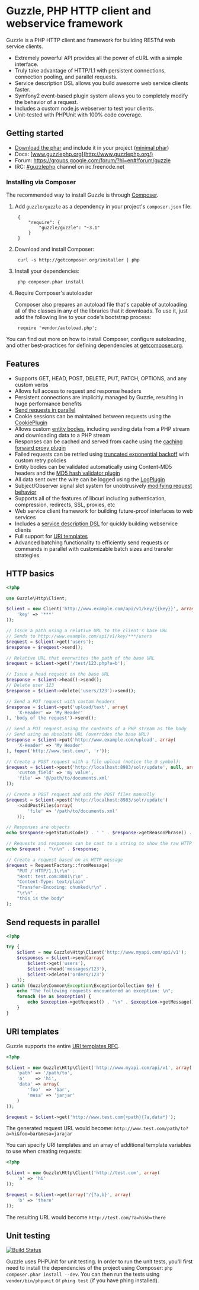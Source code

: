 Guzzle, PHP HTTP client and webservice framework
================================================

Guzzle is a PHP HTTP client and framework for building RESTful web service clients.

- Extremely powerful API provides all the power of cURL with a simple interface.
- Truly take advantage of HTTP/1.1 with persistent connections, connection pooling, and parallel requests.
- Service description DSL allows you build awesome web service clients faster.
- Symfony2 event-based plugin system allows you to completely modify the behavior of a request.
- Includes a custom node.js webserver to test your clients.
- Unit-tested with PHPUnit with 100% code coverage.

Getting started
---------------

- [Download the phar](http://guzzlephp.org/guzzle.phar) and include it in your project ([minimal phar](http://guzzlephp.org/guzzle-min.phar))
- Docs: [www.guzzlephp.org](http://www.guzzlephp.org/)
- Forum: https://groups.google.com/forum/?hl=en#!forum/guzzle
- IRC: [#guzzlephp](irc://irc.freenode.net/#guzzlephp) channel on irc.freenode.net

### Installing via Composer

The recommended way to install Guzzle is through [Composer](http://getcomposer.org).

1. Add ``guzzle/guzzle`` as a dependency in your project's ``composer.json`` file:

        {
            "require": {
                "guzzle/guzzle": "~3.1"
            }
        }

2. Download and install Composer:

        curl -s http://getcomposer.org/installer | php

3. Install your dependencies:

        php composer.phar install

4. Require Composer's autoloader

    Composer also prepares an autoload file that's capable of autoloading all of the classes in any of the libraries that it downloads. To use it, just add the following line to your code's bootstrap process:

        require 'vendor/autoload.php';

You can find out more on how to install Composer, configure autoloading, and other best-practices for defining dependencies at [getcomposer.org](http://getcomposer.org).

Features
--------

- Supports GET, HEAD, POST, DELETE, PUT, PATCH, OPTIONS, and any custom verbs
- Allows full access to request and response headers
- Persistent connections are implicitly managed by Guzzle, resulting in huge performance benefits
- [Send requests in parallel](http://guzzlephp.org/tour/http.html#send-http-requests-in-parallel)
- Cookie sessions can be maintained between requests using the [CookiePlugin](http://guzzlephp.org/tour/http.html#cookie-session-plugin)
- Allows custom [entity bodies](http://guzzlephp.org/tour/http.html#entity-bodies), including sending data from a PHP stream and downloading data to a PHP stream
- Responses can be cached and served from cache using the [caching forward proxy plugin](http://guzzlephp.org/tour/http.html#php-based-caching-forward-proxy)
- Failed requests can be retried using [truncated exponential backoff](http://guzzlephp.org/tour/http.html#truncated-exponential-backoff) with custom retry policies
- Entity bodies can be validated automatically using Content-MD5 headers and the [MD5 hash validator plugin](http://guzzlephp.org/tour/http.html#md5-hash-validator-plugin)
- All data sent over the wire can be logged using the [LogPlugin](http://guzzlephp.org/tour/http.html#over-the-wire-logging)
- Subject/Observer signal slot system for unobtrusively [modifying request behavior](http://guzzlephp.org/guide/http/creating_plugins.html)
- Supports all of the features of libcurl including authentication, compression, redirects, SSL, proxies, etc
- Web service client framework for building future-proof interfaces to web services
- Includes a [service description DSL](http://guzzlephp.org/guide/service/service_descriptions.html) for quickly building webservice clients
- Full support for [URI templates](http://tools.ietf.org/html/rfc6570)
- Advanced batching functionality to efficiently send requests or commands in parallel with customizable batch sizes and transfer strategies

HTTP basics
-----------

```php
<?php

use Guzzle\Http\Client;

$client = new Client('http://www.example.com/api/v1/key/{{key}}', array(
    'key' => '***'
));

// Issue a path using a relative URL to the client's base URL
// Sends to http://www.example.com/api/v1/key/***/users
$request = $client->get('users');
$response = $request->send();

// Relative URL that overwrites the path of the base URL
$request = $client->get('/test/123.php?a=b');

// Issue a head request on the base URL
$response = $client->head()->send();
// Delete user 123
$response = $client->delete('users/123')->send();

// Send a PUT request with custom headers
$response = $client->put('upload/text', array(
    'X-Header' => 'My Header'
), 'body of the request')->send();

// Send a PUT request using the contents of a PHP stream as the body
// Send using an absolute URL (overrides the base URL)
$response = $client->put('http://www.example.com/upload', array(
    'X-Header' => 'My Header'
), fopen('http://www.test.com/', 'r'));

// Create a POST request with a file upload (notice the @ symbol):
$request = $client->post('http://localhost:8983/solr/update', null, array (
    'custom_field' => 'my value',
    'file' => '@/path/to/documents.xml'
));

// Create a POST request and add the POST files manually
$request = $client->post('http://localhost:8983/solr/update')
    ->addPostFiles(array(
        'file' => '/path/to/documents.xml'
    ));

// Responses are objects
echo $response->getStatusCode() . ' ' . $response->getReasonPhrase() . "\n";

// Requests and responses can be cast to a string to show the raw HTTP message
echo $request . "\n\n" . $response;

// Create a request based on an HTTP message
$request = RequestFactory::fromMessage(
    "PUT / HTTP/1.1\r\n" .
    "Host: test.com:8081\r\n" .
    "Content-Type: text/plain"
    "Transfer-Encoding: chunked\r\n" .
    "\r\n" .
    "this is the body"
);
```

Send requests in parallel
-------------------------

```php
<?php

try {
    $client = new Guzzle\Http\Client('http://www.myapi.com/api/v1');
    $responses = $client->send(array(
        $client->get('users'),
        $client->head('messages/123'),
        $client->delete('orders/123')
    ));
} catch (Guzzle\Common\Exception\ExceptionCollection $e) {
    echo "The following requests encountered an exception: \n";
    foreach ($e as $exception) {
        echo $exception->getRequest() . "\n" . $exception->getMessage() . "\n";
    }
}
```

URI templates
-------------

Guzzle supports the entire [URI templates RFC](http://tools.ietf.org/html/rfc6570).

```php
<?php

$client = new Guzzle\Http\Client('http://www.myapi.com/api/v1', array(
    'path' => '/path/to',
    'a'    => 'hi',
    'data' => array(
        'foo'  => 'bar',
        'mesa' => 'jarjar'
    )
));

$request = $client->get('http://www.test.com{+path}{?a,data*}');
```

The generated request URL would become: ``http://www.test.com/path/to?a=hi&foo=bar&mesa=jarajar``

You can specify URI templates and an array of additional template variables to use when creating requests:

```php
<?php

$client = new Guzzle\Http\Client('http://test.com', array(
    'a' => 'hi'
));

$request = $client->get(array('/{?a,b}', array(
    'b' => 'there'
));
```

The resulting URL would become ``http://test.com/?a=hi&b=there``

Unit testing
------------

[![Build Status](https://secure.travis-ci.org/guzzle/guzzle.png?branch=master)](http://travis-ci.org/guzzle/guzzle)

Guzzle uses PHPUnit for unit testing. In order to run the unit tests, you'll first need
to install the dependencies of the project using Composer: `php composer.phar install --dev`.
You can then run the tests using `vendor/bin/phpunit` or `phing test` (if you have phing installed).
